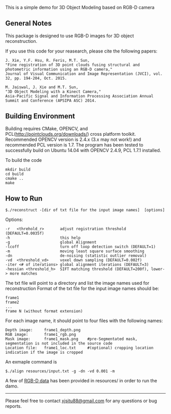 This is a simple demo for 3D Object Modeling based on RGB-D camera 

General Notes
-------------------------
This package is designed to use RGB-D images for 3D object reconstruction. 

If you use this code for your reasearch, please cite the following papers:
```
J. Xie, Y.F. Hsu, R. Feris, M.T. Sun, 
"Fine registration of 3D point clouds fusing structural and photometric information using an RGB-D camera," 
Journal of Visual Communication and Image Representation (JVCI), vol. 32, pp. 194-204, Oct. 2015.

M. Jaiswal, J. Xie and M.T. Sun, 
"3D Object Modeling with a Kinect Camera," 
Asia-Pacific Signal and Information Processing Association Annual Summit and Conference (APSIPA ASC) 2014.
```


Building Environment
-------------------------
Building requires CMake, OPENCV, and PCL(http://pointclouds.org/downloads/) cross platform toolkit. Recommended OPENCV version is 2.4.x (3.x may not work!) and recommended PCL version is 1.7. The program has been tested to successfully build on Ubuntu 14.04 with OPENCV 2.4.9, PCL 1.7.1 installed. 

To build the code
```
mkdir build
cd build
cmake ..
make
```

How to Run
------------------------
```
$./reconstruct -[dir of txt file for the input image names]  [options]
```

Options:
```
-r   <threhold_r>       adjust registration threshold (DEFAULT=0.0035f)
-h                      this help
-g                      global Alignment
-lcoff                  turn off loop detection switch (DEFAULT=1)
-m                      moving least square surface smoothing
-dn                     de-noising (statistic outlier removal)
-vd  <threshold_vd>     voxel down sampling (DEFAULT=0.002f)
-iter <# of iterations> global alignment iterations (DEFAULT=3)
-hessian <threshold_h>  SIFT matching threshold (DEFAULT=200f), lower-> more matches
```

The txt file will point to a directory and list the image names used for reconstruction
Format of the txt file for the input image names should be:

```
frame1
frame2
...
frame N (without format extension)
```

For each image name, it should point to four files with the following names:
```
Depth image:     frame1_depth.png 
RGB image:       frame1_rgb.png 
Mask image:      frame1_mask.png    #pre-Segmentated mask, segmentation is not included in the source code
Location file:   frame1_loc.txt     #(optional) cropping location indication if the image is cropped
```


An exmaple command is   
```
$./align resources/input.txt -g -dn -vd 0.001 -m
```
A few of [RGB-D data](http://rgbd-dataset.cs.washington.edu/) has been provided in resources/ in order to run the damo.




----------
Please feel free to contact xjsjtu88@gmail.com for any questions or bug reports. 
